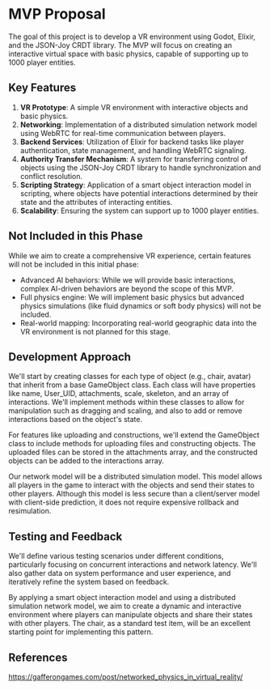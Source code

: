 # MVP Proposal

The goal of this project is to develop a VR environment using Godot, Elixir, and the JSON-Joy CRDT library. The MVP will focus on creating an interactive virtual space with basic physics, capable of supporting up to 1000 player entities.

## Key Features

1. **VR Prototype**: A simple VR environment with interactive objects and basic physics.
2. **Networking**: Implementation of a distributed simulation network model using WebRTC for real-time communication between players.
3. **Backend Services**: Utilization of Elixir for backend tasks like player authentication, state management, and handling WebRTC signaling.
4. **Authority Transfer Mechanism**: A system for transferring control of objects using the JSON-Joy CRDT library to handle synchronization and conflict resolution.
5. **Scripting Strategy**: Application of a smart object interaction model in scripting, where objects have potential interactions determined by their state and the attributes of interacting entities.
6. **Scalability**: Ensuring the system can support up to 1000 player entities.

## Not Included in this Phase

While we aim to create a comprehensive VR experience, certain features will not be included in this initial phase:

- Advanced AI behaviors: While we will provide basic interactions, complex AI-driven behaviors are beyond the scope of this MVP.
- Full physics engine: We will implement basic physics but advanced physics simulations (like fluid dynamics or soft body physics) will not be included.
- Real-world mapping: Incorporating real-world geographic data into the VR environment is not planned for this stage.

## Development Approach

We'll start by creating classes for each type of object (e.g., chair, avatar) that inherit from a base GameObject class. Each class will have properties like name, User_UID, attachments, scale, skeleton, and an array of interactions. We'll implement methods within these classes to allow for manipulation such as dragging and scaling, and also to add or remove interactions based on the object's state.

For features like uploading and constructions, we'll extend the GameObject class to include methods for uploading files and constructing objects. The uploaded files can be stored in the attachments array, and the constructed objects can be added to the interactions array.

Our network model will be a distributed simulation model. This model allows all players in the game to interact with the objects and send their states to other players. Although this model is less secure than a client/server model with client-side prediction, it does not require expensive rollback and resimulation.

## Testing and Feedback

We'll define various testing scenarios under different conditions, particularly focusing on concurrent interactions and network latency. We'll also gather data on system performance and user experience, and iteratively refine the system based on feedback.

By applying a smart object interaction model and using a distributed simulation network model, we aim to create a dynamic and interactive environment where players can manipulate objects and share their states with other players. The chair, as a standard test item, will be an excellent starting point for implementing this pattern.

## References

https://gafferongames.com/post/networked_physics_in_virtual_reality/
